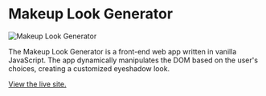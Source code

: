 Makeup Look Generator
===================

![Makeup Look Generator](https://raw.github.com/CarlaCrandall/Makeup_Look_Generator/master/makeupLookGenerator.png "Makeup Look Generator Preview")

The Makeup Look Generator is a front-end web app written in vanilla JavaScript. The app dynamically manipulates the DOM based on the user's choices, creating a customized eyeshadow look.

[View the live site.](http://carlacrandall.com/testsites/makeup-generator/index.html)